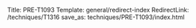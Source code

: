 Title: PRE-T1093
Template: general/redirect-index
RedirectLink: /techniques/T1316
save_as: techniques/PRE-T1093/index.html
